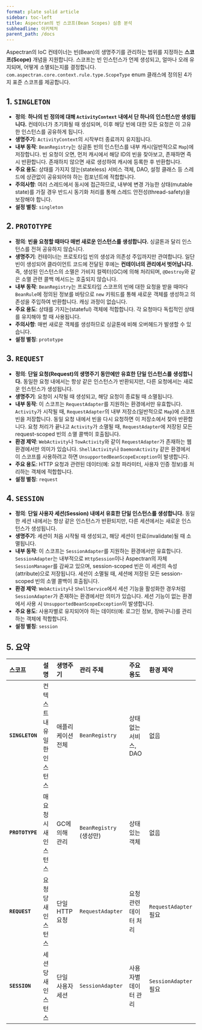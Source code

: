 ```yaml
---
format: plate solid article
sidebar: toc-left
title: Aspectran의 빈 스코프(Bean Scopes) 심층 분석
subheadline: 아키텍처
parent_path: /docs
---
```


Aspectran의 IoC 컨테이너는 빈(Bean)의 생명주기를 관리하는 범위를 지정하는 **스코프(Scope)** 개념을 지원합니다. 스코프는 빈 인스턴스가 언제 생성되고, 얼마나 오래 유지되며, 어떻게 소멸되는지를 결정합니다. `com.aspectran.core.context.rule.type.ScopeType` enum 클래스에 정의된 4가지 표준 스코프를 제공합니다.

## 1. `SINGLETON`

-   **정의**: **하나의 빈 정의에 대해 `ActivityContext` 내에서 단 하나의 인스턴스만 생성됩니다.** 컨테이너가 초기화될 때 생성되며, 이후 해당 빈에 대한 모든 요청은 이 고유한 인스턴스를 공유하게 됩니다.
-   **생명주기**: `ActivityContext`의 시작부터 종료까지 유지됩니다.
-   **내부 동작**: `BeanRegistry`는 싱글톤 빈의 인스턴스를 내부 캐시(일반적으로 `Map`)에 저장합니다. 빈 요청이 오면, 먼저 캐시에서 해당 ID의 빈을 찾아보고, 존재하면 즉시 반환합니다. 존재하지 않으면 새로 생성하여 캐시에 등록한 후 반환합니다.
-   **주요 용도**: 상태를 가지지 않는(stateless) 서비스 객체, DAO, 설정 클래스 등 스레드에 상관없이 공유되어야 하는 컴포넌트에 적합합니다.
-   **주의사항**: 여러 스레드에서 동시에 접근하므로, 내부에 변경 가능한 상태(mutable state)를 가질 경우 반드시 동기화 처리를 통해 스레드 안전성(thread-safety)을 보장해야 합니다.
-   **설정 별칭**: `singleton`

## 2. `PROTOTYPE`

-   **정의**: **빈을 요청할 때마다 매번 새로운 인스턴스를 생성합니다.** 싱글톤과 달리 인스턴스를 전혀 공유하지 않습니다.
-   **생명주기**: 컨테이너는 프로토타입 빈의 생성과 의존성 주입까지만 관여합니다. 일단 빈이 생성되어 클라이언트 코드에 전달된 후에는 **컨테이너의 관리에서 벗어납니다.** 즉, 생성된 인스턴스의 소멸은 가비지 컬렉터(GC)에 의해 처리되며, `@Destroy`와 같은 소멸 관련 콜백 메서드는 호출되지 않습니다.
-   **내부 동작**: `BeanRegistry`는 프로토타입 스코프의 빈에 대한 요청을 받을 때마다 `BeanRule`에 정의된 정보를 바탕으로 `new` 키워드를 통해 새로운 객체를 생성하고 의존성을 주입하여 반환합니다. 캐싱 과정이 없습니다.
-   **주요 용도**: 상태를 가지는(stateful) 객체에 적합합니다. 각 요청마다 독립적인 상태를 유지해야 할 때 사용됩니다.
-   **주의사항**: 매번 새로운 객체를 생성하므로 싱글톤에 비해 오버헤드가 발생할 수 있습니다.
-   **설정 별칭**: `prototype`

## 3. `REQUEST`

-   **정의**: **단일 요청(Request)의 생명주기 동안에만 유효한 단일 인스턴스를 생성합니다.** 동일한 요청 내에서는 항상 같은 인스턴스가 반환되지만, 다른 요청에서는 새로운 인스턴스가 생성됩니다.
-   **생명주기**: 요청이 시작될 때 생성되고, 해당 요청이 종료될 때 소멸됩니다.
-   **내부 동작**: 이 스코프는 `RequestAdapter`를 지원하는 환경에서만 유효합니다. `Activity`가 시작될 때, `RequestAdapter`의 내부 저장소(일반적으로 `Map`)에 스코프 빈을 저장합니다. 동일 요청 내에서 빈을 다시 요청하면 이 저장소에서 찾아 반환합니다. 요청 처리가 끝나고 `Activity`가 소멸될 때, `RequestAdapter`에 저장된 모든 request-scoped 빈의 소멸 콜백이 호출됩니다.
-   **환경 제약**: `WebActivity`나 `TowActivity`와 같이 `RequestAdapter`가 존재하는 웹 환경에서만 의미가 있습니다. `ShellActivity`나 `DaemonActivity` 같은 환경에서 이 스코프를 사용하려고 하면 `UnsupportedBeanScopeException`이 발생합니다.
-   **주요 용도**: HTTP 요청과 관련된 데이터(예: 요청 파라미터, 사용자 인증 정보)를 처리하는 객체에 적합합니다.
-   **설정 별칭**: `request`

## 4. `SESSION`

-   **정의**: **단일 사용자 세션(Session) 내에서 유효한 단일 인스턴스를 생성합니다.** 동일한 세션 내에서는 항상 같은 인스턴스가 반환되지만, 다른 세션에서는 새로운 인스턴스가 생성됩니다.
-   **생명주기**: 세션이 처음 시작될 때 생성되고, 해당 세션이 만료(invalidate)될 때 소멸됩니다.
-   **내부 동작**: 이 스코프는 `SessionAdapter`를 지원하는 환경에서만 유효합니다. `SessionAdapter`는 내부적으로 `HttpSession`이나 Aspectran의 자체 `SessionManager`를 감싸고 있으며, session-scoped 빈은 이 세션의 속성(attribute)으로 저장됩니다. 세션이 소멸될 때, 세션에 저장된 모든 session-scoped 빈의 소멸 콜백이 호출됩니다.
-   **환경 제약**: `WebActivity`나 `ShellService`에서 세션 기능을 활성화한 경우처럼 `SessionAdapter`가 존재하는 환경에서만 의미가 있습니다. 세션 기능이 없는 환경에서 사용 시 `UnsupportedBeanScopeException`이 발생합니다.
-   **주요 용도**: 사용자별로 유지되어야 하는 데이터(예: 로그인 정보, 장바구니)를 관리하는 객체에 적합합니다.
-   **설정 별칭**: `session`

## 5. 요약

| 스코프 | 설명 | 생명주기 | 관리 주체 | 주요 용도 | 환경 제약 |
| :--- | :--- | :--- | :--- | :--- | :--- |
| **`SINGLETON`** | 컨텍스트 내 유일한 인스턴스 | 애플리케이션 전체 | `BeanRegistry` | 상태 없는 서비스, DAO | 없음 |
| **`PROTOTYPE`** | 매 요청 시 새 인스턴스 | GC에 의해 관리 | `BeanRegistry` (생성만) | 상태 있는 객체 | 없음 |
| **`REQUEST`** | 요청 당 새 인스턴스 | 단일 HTTP 요청 | `RequestAdapter` | 요청 관련 데이터 처리 | `RequestAdapter` 필요 |
| **`SESSION`** | 세션 당 새 인스턴스 | 단일 사용자 세션 | `SessionAdapter` | 사용자별 데이터 관리 | `SessionAdapter` 필요 |